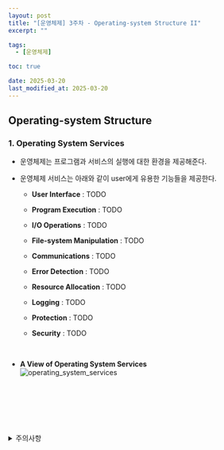 ```yaml
---
layout: post
title: "[운영체제] 3주차 - Operating-system Structure II"
excerpt: ""

tags:
  - [운영체제]

toc: true

date: 2025-03-20
last_modified_at: 2025-03-20
---
```

## Operating-system Structure
### 1. Operating System Services  
- 운영체제는 프로그램과 서비스의 실행에 대한 환경을 제공해준다.  

- 운영체제 서비스는 아래와 같이 user에게 유용한 기능들을 제공한다.  
  - **User Interface** : TODO

  - **Program Execution** : TODO

  - **I/O Operations** : TODO

  - **File-system Manipulation** : TODO

  - **Communications** : TODO

  - **Error Detection** : TODO

  - **Resource Allocation** : TODO

  - **Logging** : TODO  

  - **Protection** : TODO  

  - **Security** : TODO  

  <br>

- **A View of Operating System Services**  
![operating_system_services](TODO)  

  <br>

<br>
<br>
<br>
<br>
<details>
<summary>주의사항</summary>
<div markdown="1">  

이 포스팅은 강원대학교 송원준 교수님의 운영체제 수업을 들으며 내용을 정리 한 것입니다.  
수업 내용에 대한 저작권은 교수님께 있으니,  
다른 곳으로의 무분별한 내용 복사를 자제해 주세요.  

</div>
</details>